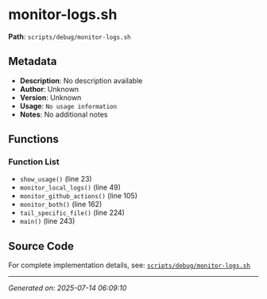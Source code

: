 # monitor-logs.sh

**Path**: `scripts/debug/monitor-logs.sh`

## Metadata

- **Description**: No description available
- **Author**: Unknown
- **Version**: Unknown
- **Usage**: `No usage information`
- **Notes**: No additional notes

## Functions

### Function List

- `show_usage()` (line 23)
- `monitor_local_logs()` (line 49)
- `monitor_github_actions()` (line 105)
- `monitor_both()` (line 162)
- `tail_specific_file()` (line 224)
- `main()` (line 243)


## Source Code

For complete implementation details, see: [`scripts/debug/monitor-logs.sh`](../../scripts/debug/monitor-logs.sh)

---
*Generated on: 2025-07-14 06:09:10*
